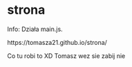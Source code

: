 # strona
Info: Działa main.js.
<p>https://tomasza21.github.io/strona/<p>
Co tu robi to XD Tomasz wez sie zabij nie 